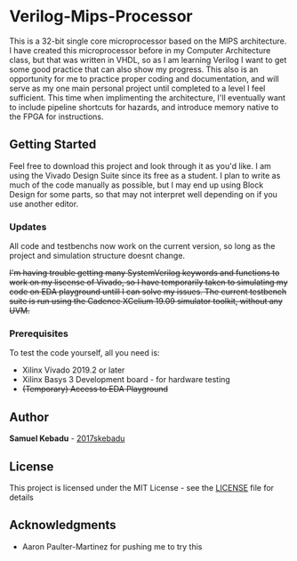 # Verilog-Mips-Processor

This is a 32-bit single core microprocessor based on the MIPS architecture. I have created this microprocessor before in my Computer Architecture class, but that was written in VHDL, so as I am learning Verilog I want to get some good practice that can also show my progress. This also is an opportunity for me to practice proper coding and documentation, and will serve as my one main personal project until completed to a level I feel sufficient. This time when implimenting the architecture, I'll eventually want to include pipeline shortcuts for hazards, and introduce memory native to the FPGA for instructions. 

## Getting Started

Feel free to download this project and look through it as you'd like. I am using the Vivado Design Suite since its free as a student. I plan to write as much of the code manually as possible, but I may end up using Block Design for some parts, so that may not interpret well depending on if you use another editor. 

### Updates
All code and testbenchs now work on the current version, so long as the project and simulation structure doesnt change.

<del>I'm having trouble getting many SystemVerilog keywords and functions to work on my liscense of Vivado, so I have temporarily taken to simulating my code on EDA playground untill I can solve my issues. The current testbench suite is run using the Cadence XCelium 19.09 simulator toolkit, without any UVM.</del>

### Prerequisites
To test the code yourself, all you need is:

* Xilinx Vivado 2019.2 or later
* Xilinx Basys 3 Development board - for hardware testing
* ~~(Temporary) Access to EDA Playground~~

## Author

**Samuel Kebadu** - [2017skebadu](https://github.com/2017skebadu)

## License

This project is licensed under the MIT License - see the [LICENSE](LICENSE) file for details

## Acknowledgments

* Aaron Paulter-Martinez for pushing me to try this

